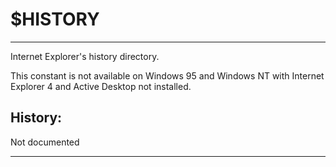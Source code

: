 # $HISTORY

---

Internet Explorer's history directory.

This constant is not available on Windows 95 and Windows NT with Internet Explorer 4 and Active Desktop not installed.

## History:

Not documented

---